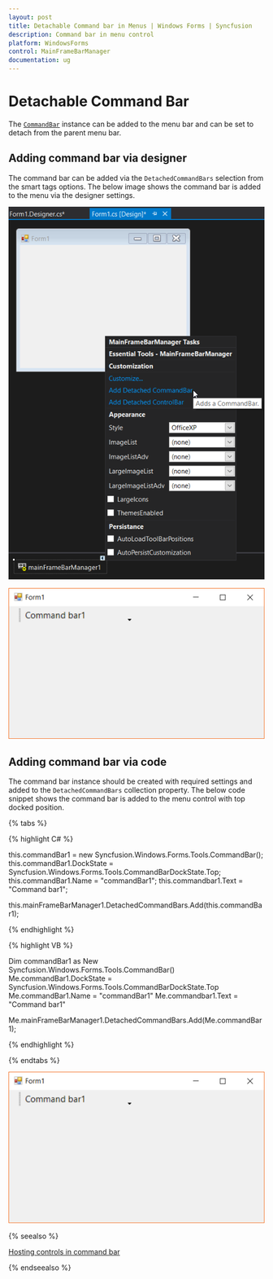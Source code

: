 ```yaml
---
layout: post
title: Detachable Command bar in Menus | Windows Forms | Syncfusion
description: Command bar in menu control
platform: WindowsForms
control: MainFrameBarManager 
documentation: ug
---
```


# Detachable Command Bar

The [`CommandBar`](https://help.syncfusion.com/cr/windowsforms/Syncfusion.Windows.Forms.Tools.CommandBar.html) instance can be added to the menu bar and can be set to detach from the parent menu bar.

## Adding command bar via designer

The command bar can be added via the `DetachedCommandBars` selection from the smart tags options. The below image shows the command bar is added to the menu via the designer settings.

![Command bar added to the bar](Detachable-Commandbar-images/adding_CommandBar_Designer.png)

![Form loaded with command bar](Detachable-CommandBar-images/form_with_commandbar.png)

## Adding command bar via code

The command bar instance should be created with required settings and added to the `DetachedCommandBars` collection property. The below code snippet shows the command bar is added to the menu control with top docked position.

{% tabs %}

{% highlight C# %}

this.commandBar1 = new Syncfusion.Windows.Forms.Tools.CommandBar();
this.commandBar1.DockState = Syncfusion.Windows.Forms.Tools.CommandBarDockState.Top;
this.commandBar1.Name = "commandBar1";
this.commandbar1.Text = "Command bar1";

this.mainFrameBarManager1.DetachedCommandBars.Add(this.commandBar1);

{% endhighlight %}

{% highlight VB %}

Dim commandBar1 as New Syncfusion.Windows.Forms.Tools.CommandBar()
Me.commandBar1.DockState = Syncfusion.Windows.Forms.Tools.CommandBarDockState.Top
Me.commandBar1.Name = "commandBar1"
Me.commandbar1.Text = "Command bar1"

Me.mainFrameBarManager1.DetachedCommandBars.Add(Me.commandBar1);

{% endhighlight %}

{% endtabs %}

![Form loaded with command bar](Detachable-CommandBar-images/form_with_commandbar.png)

{% seealso %}

[Hosting controls in command bar](https://help.syncfusion.com/windowsforms/commandbar/hosting-controls)

{% endseealso %}
